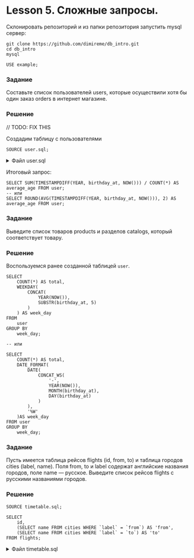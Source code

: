 # Lesson 5. Сложные запросы.

Склонировать репозиторий и из папки репозитория запустить mysql сервер: 

```text
git clone https://github.com/dimireme/db_intro.git
cd db_intro
mysql
```

```mysql
USE example;
```

### Задание

Составьте список пользователей users, которые осуществили хотя бы один заказ orders в интернет магазине.

### Решение

// TODO: FIX THIS

Создадим таблицу с пользователями
```mysql
SOURCE user.sql;
```

<details><summary>Файл user.sql</summary>
<p>

```mysql
 DROP TABLE IF EXISTS user;
 CREATE TABLE user (
    id SERIAL PRIMARY KEY,
    name VARCHAR(255) COMMENT 'Имя пользователя',
    birthday_at DATE
 ) COMMENT = 'Пользователи';

 INSERT INTO user (name, birthday_at) VALUES
    ('oletta', '1990-10-05'),
    ('jasmine', '1984-11-12'),
    ('joni', '1985-05-20'),
    ('jesse', '1988-02-14'),
    ('madison', '1998-01-12'),
    ('audrey', '2006-08-29');
```

</p>
</details>

Итоговый запрос:
```mysql
SELECT SUM(TIMESTAMPDIFF(YEAR, birthday_at, NOW())) / COUNT(*) AS average_age FROM user;
-- или
SELECT ROUND(AVG(TIMESTAMPDIFF(YEAR, birthday_at, NOW())), 2) AS average_age FROM user;
```

### Задание

Выведите список товаров products и разделов catalogs, который соответствует товару.

### Решение

Воспользуемся ранее созданной таблицей `user`.

```mysql
SELECT 
	COUNT(*) AS total, 
	WEEKDAY(
		CONCAT(
			YEAR(NOW()),
			SUBSTR(birthday_at, 5)
		)
	) AS week_day
FROM 
	user 	
GROUP BY 
	week_day;

-- или

SELECT 
	COUNT(*) AS total,
	DATE_FORMAT(
		DATE(
		    CONCAT_WS(
		        '-', 
		        YEAR(NOW()), 
		        MONTH(birthday_at), 
		        DAY(birthday_at)
			)
		),
	    '%W'
	)AS week_day 
FROM user
GROUP BY 
	week_day;
```


### Задание

Пусть имеется таблица рейсов flights (id, from, to) и таблица городов cities (label, name).
Поля from, to и label содержат английские названия городов, поле name — русское. 
Выведите список рейсов flights с русскими названиями городов.

### Решение

```mysql
SOURCE timetable.sql;

SELECT
	id,
	(SELECT name FROM cities WHERE `label` = `from`) AS 'from',
	(SELECT name FROM cities WHERE `label` = `to`) AS 'to' 
FROM flights;

```

<details><summary>Файл timetable.sql</summary>
<p>

```mysql
DROP TABLE IF EXISTS flights;
CREATE TABLE flights (
	id SERIAL PRIMARY KEY,
	`from` VARCHAR(255),
	`to` VARCHAR(255)
) COMMENT = 'Список маршрутов';

INSERT INTO flights (`from`, `to`) VALUES
	('moscow', 'omsk'),
	('novgorod', 'kazan'),
	('irkutsk', 'moscow'),
	('omsk', 'irkutsk'),
	('moscow', 'kazan');


DROP TABLE IF EXISTS cities;
CREATE TABLE cities (
	`label` VARCHAR(255),
	name VARCHAR(255)
) COMMENT = 'Лейблы городов';

INSERT INTO cities (`label`, name) VALUES
	('moscow', 'Москва'),
	('irkutsk', 'Иркутск'),
	('novgorod', 'Новгород'),
	('kazan', 'Казань'),
	('omsk', 'Омск');
```

</p>
</details>
